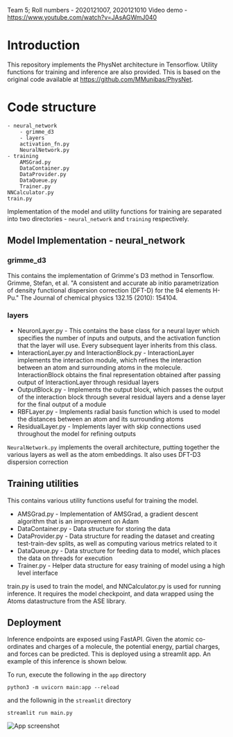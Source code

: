 Team 5; Roll numbers - 2020121007, 2020121010 
Video demo - https://www.youtube.com/watch?v=JAsAGWmJ040

# Introduction 
This repository implements the PhysNet architecture in Tensorflow. Utility functions for training and inference are also provided. This is based on the original code available at https://github.com/MMunibas/PhysNet. 

# Code structure 

    - neural_network 
        - grimme_d3 
        - layers 
        activation_fn.py
        NeuralNetwork.py
    - training 
        AMSGrad.py
        DataContainer.py
        DataProvider.py
        DataQueue.py
        Trainer.py
    NNCalculator.py
    train.py 

Implementation of the model and utility functions for training are separated into two directories - ```neural_network``` and ```training``` respectively.   

## Model Implementation - neural_network
### grimme_d3 
This contains the implementation of Grimme's D3 method in Tensorflow.  
Grimme, Stefan, et al. "A consistent and accurate ab initio parametrization of density functional dispersion correction (DFT-D) for the 94 elements H-Pu." The Journal of chemical physics 132.15 (2010): 154104.

### layers 
- NeuronLayer.py - This contains the base class for a neural layer which specifies the number of inputs and outputs, and the activation function that the layer will use. Every subsequent layer inherits from this class.  
- InteractionLayer.py and InteractionBlock.py - InteractionLayer implements the interaction module, which refines the interaction between an atom and surrounding atoms in the molecule. InteractionBlock obtains the final representation obtained after passing output of InteractionLayer through residual layers 
- OutputBlock.py - Implements the output block, which passes the output of the interaction block through several residual layers and a dense layer for the final output of a module 
- RBFLayer.py - Implements radial basis function which is used to model the distances between an atom and its surrounding atoms 
- ResidualLayer.py - Implements layer with skip connections used throughout the model for refining outputs 

```NeuralNetwork.py``` implements the overall architecture, putting together the various layers as well as the atom embeddings. It also uses DFT-D3 dispersion correction

## Training utilities
This contains various utility functions useful for training the model.   
- AMSGrad.py - Implementation of AMSGrad, a gradient descent algorithm that is an improvement on Adam  
- DataContainer.py - Data structure for storing the data  
- DataProvider.py - Data structure for reading the dataset and creating test-train-dev splits, as well as computing various metrics related to it 
- DataQueue.py - Data structure for feeding data to model, which places the data on threads for execution  
- Trainer.py - Helper data structure for easy training of model using a high level interface  

train.py is used to train the model, and NNCalculator.py is used for running inference. It requires the model checkpoint, and data wrapped using the Atoms datastructure from the ASE library.   

## Deployment 
Inference endpoints are exposed using FastAPI. Given the atomic co-ordinates and charges of a molecule, the potential energy, partial charges, and forces can be predicted. This is deployed using a streamlit app. An example of this inference is shown below.  
  
To run, execute the following in the ```app``` directory 
```
python3 -m uvicorn main:app --reload
``` 
and the follownig in the ```streamlit``` directory  
```
streamlit run main.py 
``` 
![App screenshot](https://i.imgur.com/oNodhfS.png)
